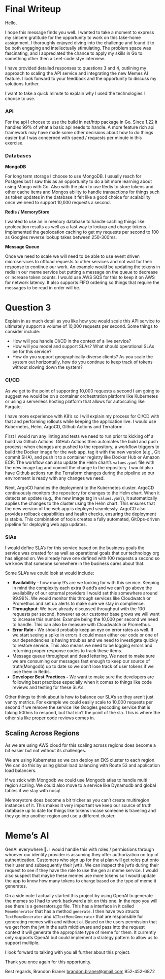 # Final Writeup

Hello,

I hope this message finds you well. I wanted to take a moment to express my sincere gratitude for the opportunity to work on this take-home assignment. I thoroughly enjoyed diving into the challenge and found it to be both engaging and intellectually stimulating. The problem space was fascinating, and I appreciated the chance to apply my skills in Go to something other then a Leet-code stye interview.

I have provided detailed responses to questions 3 and 4, outlining my approach to scaling the API service and integrating the new Memes AI feature. I look forward to your feedback and the opportunity to discuss my solutions further.

I want to take a quick minute to explain why I used the technologies I choose to use. 

### API

For the api I choose to use the build in net/http package in Go. Since 1.22 it handles 99% of what a basic api needs to handle. A more feature rich api framework may have made some other decisions about how to do things easier but I was concerned with speed / requests per minute in this exercise.

### Databases

**MongoDB**

For long term storage I choose to use MongoDB. I usually reach for Postgres but I saw this as an opportunity to do a bit more learning about using Mongo with Go. Also with the plan to use Redis to store tokens and other cache items and Mongos ability to handle transactions for things such as token updates in the database it felt like a good choice for scalability once we need to support 10,000 requests a second. 

**Redis / MemoryStore**

I wanted to use an in memory database to handle caching things like geolocation results as well as a fast way to lookup and charge tokens. I implemented the geolocation caching to get my requests per second to 100 as Googles reverse lookup takes between 250-300ms.

**Message Queue**

Once we need to scale we will need to be able to use event driven microservices to offload requests to other services and not wait for their response to continue our work. An example would be updating the tokens in redis in our meme service but putting a message on the queue to decrease or increase token counts. I would use AWS SQS for this to keep it on AWS for network latency. It also supports FIFO ordering so things that require the messages to be read in order will be.

# Question 3

Explain in as much detail as you like how you would scale this API service to ultimately
support a volume of 10,000 requests per second. Some things to consider include:

- How will you handle CI/CD in the context of a live service?
- How will you model and support SLAs? What should operational SLAs be for this
service?
- How do you support geographically diverse clients? As you scale the system out
horizontally, how do you continue to keep track of tokens without slowing down
the system?

### **CI/CD**

As we get to the point of supporting 10,000 requests a second I am going to suggest we would be on a container orchestration platform like Kubernetes or using a serverless hosting platform that allows for autoscaling like Fargate.

I have more experience with K8’s so I will explain my process for CI/CD with that and performing rollouts while keeping the application live. I would use Kubernetes, Helm, ArgoCD, Github Actions and Terraform.

First I would run any linting and tests we need to run prior to kicking off a build via Github Actions. GitHub Actions then automates the build and push process: when changes are pushed to the repository, a workflow triggers to build the Docker image for the web app, tag it with the new version (e.g., Git commit SHA), and push it to a container registry like Docker Hub or Amazon ECR. The workflow can also update the Helm chart’s `values.yaml` file with the new image tag and commit the change to the repository. I would also have Github actions run the Terraform changes during the pipeline so our environment is ready with any changes we need.

Next, ArgoCD handles the deployment to the Kubernetes cluster. ArgoCD continuously monitors the repository for changes to the Helm chart. When it detects an update (e.g., the new image tag in `values.yaml`), it automatically applies the changes to the cluster using the Helm chart. This ensures that the new version of the web app is deployed seamlessly. ArgoCD also provides rollback capabilities and health checks, ensuring the deployment is stable. This combination of tools creates a fully automated, GitOps-driven pipeline for deploying web app updates.

### SlAs

I would define SLA’s for this service based on the business goals the service was created for as well as operational goals that our technology org has aligned on. We already have one defined with 100 requests a second so we know that someone somewhere in the business cares about that.

Some SLA’s we could look at would include:

- **Availability** - how many 9’s are we looking for with this service. Keeping in mind the complexity each extra 9 add’s and we can’t go above the availability of our external providers I would set this somewhere around 99.99%.  We would monitor this through services like Cloudwatch or Promethus and set up alerts to make sure we stay in complience.
- **Throughput**: We have already discussed throughput with the 100 requests per second, however as our customer base grows we will want to increase this number. Example being the 10,000 per second we need to handle. This can also be measure with Cloudwatch or Promethus.
- **Error Rate -** We should probably keep an eye on error rates as well. If we start seeing a spike in errors it could mean either our code or one of our dependencies is having troubles and we need to investigate quickly to restore service. This also means we need to be logging errors and returning proper response codes to track these items.
- Message queue throughput and dead lettering. We need to make sure we are consuming our messages fast enough to keep our source of truth(Mongodb) up to date so we don’t lose track of user tokens if we lose them in Redis.
- **Developer Best Practices -** We want to make sure the developers are following best practices especially when it comes to things like code reviews and testing for these SLA’s.

Other things to think about is how to balance our SLA’s so they aren’t just vanity metrics. For example we could easily scale to 10,000 requests per second if we remove the service like Googles geocoding service that is taking 500ms to respond, but that isn’t the point of the sla. This is where the other sla like proper code reviews comes in.

## Scaling Across Regions

As we are using AWS cloud for this scaling across regions does become a bit easier but not without its challenges.  

We are using Kubernetes so we can deploy an EKS cluster to each region. We can do this by using global load balancing with Route 53 and application load balancers. 

If we stick with Mongodb we could use Mongodb atlas to handle multi region scaling. We could also move to a service like Dynamodb and global tables if we stay with nosql.

Memorystore does become a bit tricker as you can’t create multiregion instances of it. This makes it very important we keep our source of truth database up to date for things like tokens incase someone is traveling and they go into another region and use a different cluster.

# Meme’s AI

GenAI everywhere 🙂. I would handle this with roles / permissions through whoever our identity provider is assuming they offer authorization on top of authentication. Customers who sign up for the ai plan will get roles put onto their user and subsequently their jwt’s. We can inspect the jwt’s during their request to see if they have the role to use the gen ai meme service. I would also suspect that maybe these memes use more tokens so I would update the app to know how many tokens to charge based on the type of meme it generates.

On a side note I actually started this project by using OpenAI to generate the memes so I had to work backward a bit on this one. In the repo you will see there is a generators.go file. This has a interface in it called `MemeGenerator` that has a method `generate`. I then have two structs `TextMemeGenerator` and `AITextMemeGenerator` that are responsible for generating memes with and without ai. Based on the users permission that we get from the jwt in the auth middleware and pass into the request context it will generate the appropriate type of meme for them. It currently only supports OpenAI but could implement a strategy pattern to allow us to support multiple.

I look forward to talking with you all further about this project. 

Thank you once again for this opportunity.

Best regards,
Brandon Braner
brandon.braner@gmail.com
952-452-6872